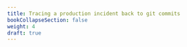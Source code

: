 ```yaml
---
title: Tracing a production incident back to git commits
bookCollapseSection: false
weight: 4
draft: true
---
```


<!-- Create a SECOND tutorial for: 
     2. Title?=Tracing a production incident back to git commits
        The stories here would be simulated incidents with Easter-eggs comments.

-->
